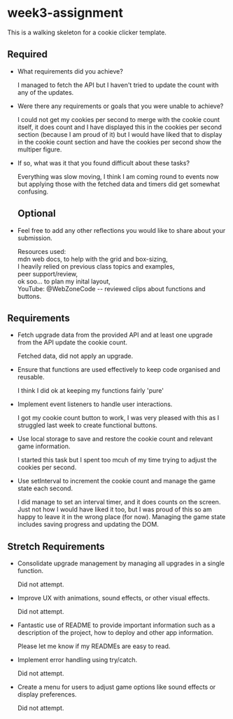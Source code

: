 # week3-assignment

This is a walking skeleton for a cookie clicker template.

## Required

- What requirements did you achieve?

  I managed to fetch the API but I haven't tried to update the count with any of the updates.

- Were there any requirements or goals that you were unable to achieve?

  I could not get my cookies per second to merge with the cookie count itself, it does count and I have displayed this in the cookies per second section (because I am proud of it) but I would have liked that to display in the cookie count section and have the cookies per second show the multiper figure.

- If so, what was it that you found difficult about these tasks?

  Everything was slow moving, I think I am coming round to events now but applying those with the fetched data and timers did get somewhat confusing.

  ## Optional

- Feel free to add any other reflections you would like to share about your submission.

  Resources used:  
  mdn web docs, to help with the grid and box-sizing,  
  I heavily relied on previous class topics and examples,  
  peer support/review,  
  ok soo... to plan my inital layout,  
  YouTube: @WebZoneCode -- reviewed clips about functions and buttons.

## Requirements

- Fetch upgrade data from the provided API and at least one upgrade from the API update the cookie count.

  Fetched data, did not apply an upgrade.

- Ensure that functions are used effectively to keep code organised and reusable.

  I think I did ok at keeping my functions fairly 'pure'

- Implement event listeners to handle user interactions.

  I got my cookie count button to work, I was very pleased with this as I struggled last week to create functional buttons.

- Use local storage to save and restore the cookie count and relevant game information.

  I started this task but I spent too mcuh of my time trying to adjust the cookies per second.

- Use setInterval to increment the cookie count and manage the game state each second.

  I did manage to set an interval timer, and it does counts on the screen. Just not how I would have liked it too, but I was proud of this so am happy to leave it in the wrong place (for now).
  Managing the game state includes saving progress and updating the DOM.

## Stretch Requirements

- Consolidate upgrade management by managing all upgrades in a single function.

  Did not attempt.

- Improve UX with animations, sound effects, or other visual effects.

  Did not attempt.

- Fantastic use of README to provide important information such as a description of the project, how to deploy and other app information.

  Please let me know if my READMEs are easy to read.

- Implement error handling using try/catch.

  Did not attempt.

- Create a menu for users to adjust game options like sound effects or display preferences.

  Did not attempt.
